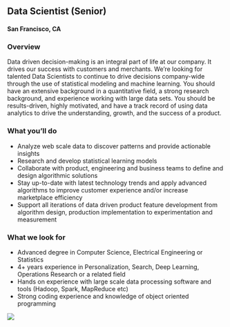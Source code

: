## Data Scientist (Senior)
#### San Francisco, CA

### Overview
Data driven decision-making is an integral part of life at our company. It drives our success with customers and merchants. We’re looking for talented Data Scientists to continue to drive decisions company-wide through the use of statistical modeling and machine learning.
You should have an extensive background in a quantitative field, a strong research background, and experience working with large data sets. You should be results-driven, highly motivated, and have a track record of using data analytics to drive the understanding, growth, and the success of a product.

### What you’ll do
+	Analyze web scale data to discover patterns and provide actionable insights
+	Research and develop statistical learning models
+	Collaborate with product, engineering and business teams to define and design algorithmic solutions
+	Stay up-to-date with latest technology trends and apply advanced algorithms to improve customer experience and/or increase marketplace efficiency
+	Support all iterations of data driven product feature development from algorithm design, production implementation to experimentation and measurement

### What we look for
+	Advanced degree in Computer Science, Electrical Engineering or Statistics
+	4+ years experience in Personalization, Search, Deep Learning, Operations Research or a related field
+	Hands on experience with large scale data processing software and tools (Hadoop, Spark, MapReduce etc)
+	Strong coding experience and knowledge of object oriented programming


[<img src='https://dabuttonfactory.com/button.png?t=Learn+More&f=Calibri-Bold&ts=24&tc=fff&hp=20&vp=8&c=5&bgt=unicolored&bgc=29aafe'>](https://letsrockit.co/job/v2lzaa-data-scientist-senior)
